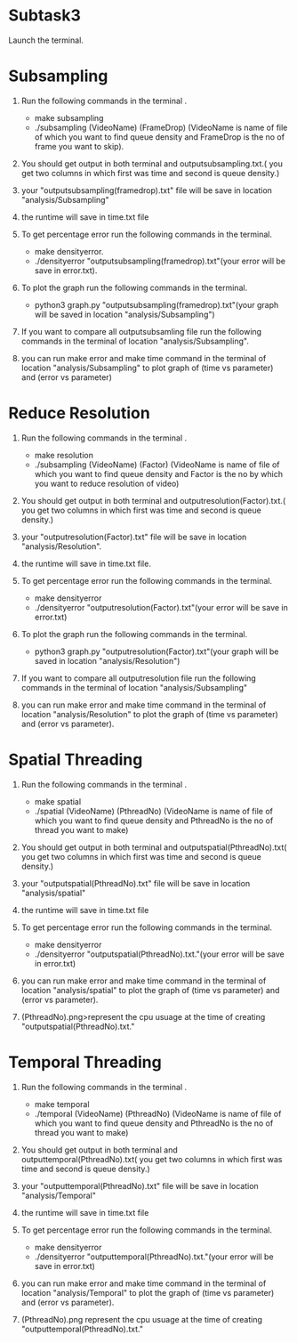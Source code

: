 # Subtask3 #

Launch the terminal.

# Subsampling #
1. Run the following commands in the terminal .
      - make subsampling
      - ./subsampling (VideoName) (FrameDrop) (VideoName is name of file of which you want to find queue density and FrameDrop is the no of frame you want to skip).
2. You should get output in both terminal and outputsubsampling<FrameDrop>.txt.( you get two columns in which first was time and second is queue density.)

3. your "outputsubsampling(framedrop).txt" file will be save in location "analysis/Subsampling"
4. the runtime will save in time.txt file
5. To get percentage error run the following commands in the terminal.
     - make densityerror.
     - ./densityerror "outputsubsampling(framedrop).txt"(your error will be save in error.txt).

6. To plot the graph run the following commands in the terminal.
     - python3 graph.py "outputsubsampling(framedrop).txt"(your graph will be saved in location "analysis/Subsampling")

7. If you want to compare all outputsubsamling file run the following commands in the terminal of location "analysis/Subsampling".
8. you can run make error and make time command in  the terminal of location "analysis/Subsampling" to plot graph of (time vs parameter) and (error vs parameter)

# Reduce Resolution #
1. Run the following commands in the terminal .

      - make resolution
      - ./subsampling (VideoName) (Factor) (VideoName is name of file of which you want to find queue density and Factor is the no by which you want to            reduce resolution of video)

2. You should get output in both terminal and outputresolution(Factor).txt.( you get two columns in which first was time and second is queue density.)

3. your "outputresolution(Factor).txt" file will be save in location "analysis/Resolution".

4. the runtime will save in time.txt file.

5. To get percentage error run the following commands in the terminal.

      - make densityerror 
      - ./densityerror "outputresolution(Factor).txt"(your error will be save in error.txt)

6. To plot the graph run the following commands in the terminal.
      - python3 graph.py "outputresolution(Factor).txt"(your graph will be saved in location "analysis/Resolution")

7. If you want to compare all outputresolution file run the following commands in the terminal of location "analysis/Subsampling"

8. you can run make error and make time command in the terminal of location "analysis/Resolution" to plot the graph of (time vs parameter) and (error vs parameter).

# Spatial Threading #
1. Run the following commands in the terminal .

      - make spatial
      - ./spatial (VideoName) (PthreadNo) (VideoName is name of file of which you want to find queue density and PthreadNo is the no of thread you want to make)

2. You should get output in both terminal and outputspatial(PthreadNo).txt( you get two columns in which first was time and second is queue density.)

3. your "outputspatial(PthreadNo).txt" file will be save in location "analysis/spatial"

4. the runtime will save in time.txt file

5. To get percentage error run the following commands in the terminal.

      - make densityerror 
      - ./densityerror "outputspatial(PthreadNo).txt."(your error will be save in error.txt)

6. you can run make error and make time command in the terminal of location "analysis/spatial" to plot the graph of (time vs parameter) and (error vs parameter).

7. (PthreadNo).png>represent the cpu usuage at the time of creating "outputspatial(PthreadNo).txt."

# Temporal Threading #
1. Run the following commands in the terminal .

      - make temporal
      - ./temporal (VideoName) (PthreadNo) (VideoName is name of file of which you want to find queue density and PthreadNo is the no of thread you want           to make)

2. You should get output in both terminal and outputtemporal(PthreadNo).txt( you get two columns in which first was time and second is queue density.)

3. your "outputtemporal(PthreadNo).txt" file will be save in location "analysis/Temporal"

4. the runtime will save in time.txt file

5. To get percentage error run the following commands in the terminal.

      - make densityerror 
      - ./densityerror "outputtemporal(PthreadNo).txt."(your error will be save in error.txt)

6. you can run make error and make time command in the terminal of location "analysis/Temporal" to plot the graph of (time vs parameter) and (error vs parameter).

7. (PthreadNo).png represent the cpu usuage at the time of creating "outputtemporal(PthreadNo).txt."
